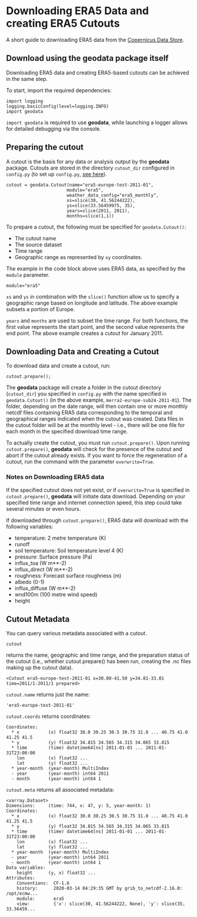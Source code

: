 # Downloading ERA5 Data and creating ERA5 Cutouts

A short guide to downloading ERA5 data from the [Copernicus Data Store](https://cds.climate.copernicus.eu/cdsapp#!/dataset/reanalysis-era5-single-levels?tab=overview).

## Download using the geodata package itself

Downloading ERA5 data and creating ERA5-based cutouts can be achieved in the same step.


To start, import the required dependencies:

```
import logging
logging.basicConfig(level=logging.INFO)
import geodata
```

`import geodata` is required to use **geodata**, while launching a logger allows for detailed debugging via the console.

## Preparing the cutout

A cutout is the basis for any data or analysis output by the **geodata** package.  Cutouts are stored in the directory `cutout_dir` configured in `config.py` (to set up `config.py`, [see here](https://github.com/east-winds/geodata/blob/master/doc/general/packagesetup.md)).

```
cutout = geodata.Cutout(name="era5-europe-test-2011-01",
                       module="era5",
                       weather_data_config="era5_monthly",
                       xs=slice(30, 41.56244222),
                       ys=slice(33.56459975, 35),
                       years=slice(2011, 2011),
                       months=slice(1,1))
```

To prepare a cutout, the following must be specified for `geodata.Cutout()`:

* The cutout name
* The source dataset
* Time range
* Geographic range as represented by `xy` coordinates.

The example in the code block above uses ERA5 data, as specified by the `module` parameter.

```
module="era5"
```

`xs` and `ys` in combination with the `slice()` function allow us to specify a geographic range based on longitude and latitude.  The above example subsets a portion of Europe.

`years` and `months` are used to subset the time range.  For both functions, the first value represents the start point, and the second value represents the end point.  The above example creates a cutout for January 2011.

## Downloading Data and Creating a Cutout

To download data and create a cutout, run:
```
cutout.prepare();
```
The **geodata** package will create a folder in the cutout directory (`cutout_dir`) you specified in `config.py` with the name specified in `geodata.Cutout()` (in the above example, `merra2-europe-sub24-2011-01`).  The folder, depending on the date range, will then contain one or more monthly netcdf files containing ERA5 data corresponding to the temporal and geographical ranges indicated when the cutout was created.  Data files in the cutout folder will be at the monthly level - i.e., there will be one file for each month in the specified download time range.


To actually create the cutout, you must run `cutout.prepare()`.  Upon running `cutout.prepare()`, **geodata** will check for the presence of the cutout and abort if the cutout already exists.  If you want to force the regeneration of a cutout, run the command with the parameter `overwrite=True`.


### Notes on Downloading ERA5 data

If the specified cutout does not yet exist, or if `overwrite=True` is specified in `cutout.prepare()`, **geodata** will initiate data download.  Depending on your specified time range and internet connection speed, this step could take several minutes or even hours.


If downloaded through `cutout.prepare()`, ERA5 data will download with the following variables:

* temperature: 2 metre temperature (K)
* runoff
* soil temperature: Soil temperature level 4 (K)
* pressure: Surface pressure (Pa)
* influx_toa (W m**-2)
* influx_direct (W m**-2)
* roughness: Forecast surface roughness (m)
* albedo (0-1)
* influx_diffuse (W m**-2)
* wnd100m (100 metre wind speed) 
* height


## Cutout Metadata

You can query various metadata associated with a cutout.

```
cutout
```
returns the name, geographic and time range, and the preparation status of the cutout (i.e., whether cutout.prepare() has been run, creating the .nc files making up the cutout data).

```
<Cutout era5-europe-test-2011-01 x=30.00-41.50 y=34.81-33.81 time=2011/1-2011/1 prepared>
```

`cutout.name` returns just the name:

```
'era5-europe-test-2011-01'
```

`cutout.coords` returns coordinates:
```
Coordinates:
  * x           (x) float32 30.0 30.25 30.5 30.75 31.0 ... 40.75 41.0 41.25 41.5
  * y           (y) float32 34.815 34.565 34.315 34.065 33.815
  * time        (time) datetime64[ns] 2011-01-01 ... 2011-01-31T23:00:00
    lon         (x) float32 ...
    lat         (y) float32 ...
  * year-month  (year-month) MultiIndex
  - year        (year-month) int64 2011
  - month       (year-month) int64 1
```

`cutout.meta` returns all associated metadata:

```
<xarray.Dataset>
Dimensions:     (time: 744, x: 47, y: 5, year-month: 1)
Coordinates:
  * x           (x) float32 30.0 30.25 30.5 30.75 31.0 ... 40.75 41.0 41.25 41.5
  * y           (y) float32 34.815 34.565 34.315 34.065 33.815
  * time        (time) datetime64[ns] 2011-01-01 ... 2011-01-31T23:00:00
    lon         (x) float32 ...
    lat         (y) float32 ...
  * year-month  (year-month) MultiIndex
  - year        (year-month) int64 2011
  - month       (year-month) int64 1
Data variables:
    height      (y, x) float32 ...
Attributes:
    Conventions:  CF-1.6
    history:      2020-03-14 04:29:35 GMT by grib_to_netcdf-2.16.0: /opt/ecmw...
    module:       era5
    view:         {'x': slice(30, 41.56244222, None), 'y': slice(35, 33.56459...
```


